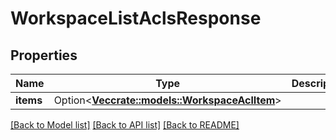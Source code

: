 # WorkspaceListAclsResponse

## Properties

Name | Type | Description | Notes
------------ | ------------- | ------------- | -------------
**items** | Option<[**Vec<crate::models::WorkspaceAclItem>**](WorkspaceAclItem.md)> |  | [optional]

[[Back to Model list]](../README.md#documentation-for-models) [[Back to API list]](../README.md#documentation-for-api-endpoints) [[Back to README]](../README.md)


